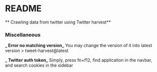 # README

** Crawling data from twitter using Twitter harvest**

### Miscellaneous

**_ Error no matching version_**
You may change the version of it into latest version > tweet-harvest@latest

**_ Twitter auth token_**
Simply, press fn+f12, find application in the navbar, and search cookies in the sidebar
